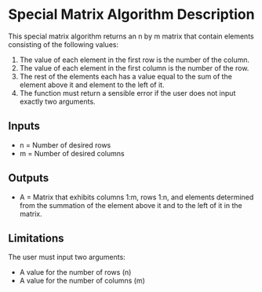 # **Special Matrix Algorithm Description**
This special matrix algorithm returns an n by m matrix that contain elements consisting of the following values:
1. The value of each element in the first row is the number of the column.
2. The value of each element in the first column is the number of the row.
3. The rest of the elements each has a value equal to the sum of the element above it and element to the left of it.
4. The function must return a sensible error if the user does not input exactly two arguments.

## Inputs
- n = Number of desired rows
- m = Number of desired columns

## Outputs
- A = Matrix that exhibits columns 1:m, rows 1:n, and elements determined from the summation of the element above it and to the left of it in the matrix. 

## Limitations
The user must input two arguments:
- A value for the number of rows (n)
- A value for the number of columns (m)
